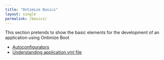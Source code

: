 ```yaml
---
title: "Ontimize Basics"
layout: single
permalink: /basics/
---
```

This section pretends to show the basic elements for the development of an application using Ontimize Boot

- [Autoconfigurators](/ontimize-boot/v3/basics/autoconfigurators)
- [Understanding application.yml file](/ontimize-boot/v3/basics/applicationyml)
